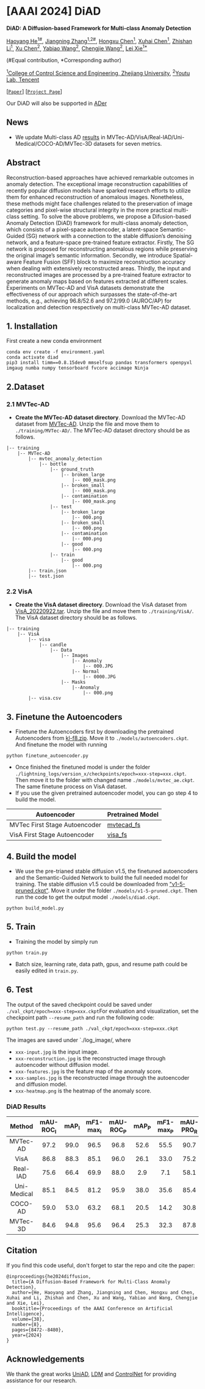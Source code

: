 # [AAAI 2024] DiAD
**DiAD: A Diffusion-based Framework for Multi-class Anomaly Detection**


[Haoyang He<sup>1#</sup>](https://scholar.google.com/citations?hl=zh-CN&user=8NfQv1sAAAAJ),
[Jiangning Zhang<sup>1,2#</sup>](https://zhangzjn.github.io),
[Hongxu Chen<sup>1</sup>](https://scholar.google.com/citations?hl=zh-CN&user=uFT3YfMAAAAJ),
[Xuhai Chen<sup>1</sup>](https://scholar.google.com/citations?hl=zh-CN&user=LU4etJ0AAAAJ),
[Zhishan Li<sup>1</sup>](https://scholar.google.com/citations?hl=zh-CN&user=9g-IRLsAAAAJ),
[Xu Chen<sup>2</sup>](https://scholar.google.com/citations?hl=zh-CN&user=1621dVIAAAAJ),
[Yabiao Wang<sup>2</sup>](https://scholar.google.com/citations?hl=zh-CN&user=xiK4nFUAAAAJ),
[Chengjie Wang<sup>2</sup>](https://scholar.google.com/citations?hl=zh-CN&user=fqte5H4AAAAJ),
[Lei Xie<sup>1*</sup>](https://scholar.google.com/citations?hl=zh-CN&user=7ZZ_-m0AAAAJ)

(#Equal contribution, *Corresponding author)

[<sup>1</sup>College of Control Science and Engineering, Zhejiang University](http://www.cse.zju.edu.cn/), 
[<sup>2</sup>Youtu Lab, Tencent](https://open.youtu.qq.com/#/open)

[[`Paper`](https://arxiv.org/abs/2312.06607)] 
[[`Project Page`](https://lewandofskee.github.io/projects/diad/)]

Our DiAD will also be supported in [ADer](https://github.com/zhangzjn/ADer)

## News
- We update Multi-class AD [results](#DiAD-Results) in MVTec-AD/VisA/Real-IAD/Uni-Medical/COCO-AD/MVTec-3D datasets for seven metrics.


## Abstract
Reconstruction-based approaches have achieved remarkable outcomes in anomaly detection. The exceptional image reconstruction capabilities of recently popular diffusion models have sparked research efforts to utilize them for enhanced reconstruction of anomalous images. Nonetheless, these methods might face challenges related to the preservation of image categories and pixel-wise structural integrity in the more practical multi-class setting. To solve the above problems, we propose a Difusion-based Anomaly Detection (DiAD) framework for multi-class anomaly detection, which consists of a pixel-space autoencoder, a latent-space Semantic-Guided (SG) network with a connection to the stable diffusion’s denoising network, and a feature-space pre-trained feature extractor. Firstly, The SG network is proposed for reconstructing anomalous regions while preserving the original image’s semantic information. Secondly, we introduce Spatial-aware Feature Fusion (SFF) block to maximize reconstruction accuracy when dealing with extensively reconstructed areas. Thirdly, the input and reconstructed images are processed by a pre-trained feature extractor to generate anomaly maps based on features extracted at different scales. Experiments on MVTec-AD and VisA datasets demonstrate the effectiveness of our approach which surpasses the state-of-the-art methods, e.g., achieving 96.8/52.6 and 97.2/99.0 (AUROC/AP) for localization and detection respectively on multi-class MVTec-AD dataset.
## 1. Installation

First create a new conda environment

    conda env create -f environment.yaml
    conda activate diad
    pip3 install timm==0.8.15dev0 mmselfsup pandas transformers openpyxl imgaug numba numpy tensorboard fvcore accimage Ninja
## 2.Dataset
### 2.1 MVTec-AD
- **Create the MVTec-AD dataset directory**. Download the MVTec-AD dataset from [MVTec-AD](https://www.mvtec.com/company/research/datasets/mvtec-ad). Unzip the file and move them to `./training/MVTec-AD/`. The MVTec-AD dataset directory should be as follows. 

```
|-- training
    |-- MVTec-AD
        |-- mvtec_anomaly_detection
            |-- bottle
                |-- ground_truth
                    |-- broken_large
                        |-- 000_mask.png
                    |-- broken_small
                        |-- 000_mask.png
                    |-- contamination
                        |-- 000_mask.png
                |-- test
                    |-- broken_large
                        |-- 000.png
                    |-- broken_small
                        |-- 000.png
                    |-- contamination
                        |-- 000.png
                    |-- good
                        |-- 000.png
                |-- train
                    |-- good
                        |-- 000.png
        |-- train.json
        |-- test.json
```

### 2.2 VisA
- **Create the VisA dataset directory**. Download the VisA dataset from [VisA_20220922.tar](https://amazon-visual-anomaly.s3.us-west-2.amazonaws.com/VisA_20220922.tar). Unzip the file and move them to `./training/VisA/`. The VisA dataset directory should be as follows. 

```
|-- training
    |-- VisA
        |-- visa
            |-- candle
                |-- Data
                    |-- Images
                        |-- Anomaly
                            |-- 000.JPG
                        |-- Normal
                            |-- 0000.JPG
                    |-- Masks
                        |--Anomaly 
                            |-- 000.png        
        |-- visa.csv
```

## 3. Finetune the Autoencoders
- Finetune the Autoencoders first by downloading the pretrained Autoencoders from [kl-f8.zip](https://ommer-lab.com/files/latent-diffusion/kl-f8.zip). Move it to `./models/autoencoders.ckpt`.
And finetune the model with running


`python finetune_autoencoder.py`

- Once finished the finetuned model is under the folder `./lightning_logs/version_x/checkpoints/epoch=xxx-step=xxx.ckpt`.
Then move it to the folder with changed name `./models/mvtec_ae.ckpt`. The same finetune process on VisA dataset.
- If you use the given pretrained autoencoder model, you can go step 4 to build the model.

| Autoencoder        | Pretrained Model                                                                                 |
|--------------------|--------------------------------------------------------------------------------------------------|
| MVTec First Stage Autoencoder | [mvtecad_fs](https://drive.google.com/file/d/1vDfywjGqoWRHMxj-5fifujK29_XyHuCQ/view?usp=sharing) |
| VisA First Stage Autoencoder  | [visa_fs](https://drive.google.com/file/d/1zycpAbWwIVodwTo0Bh1oK8xKliuTT3ul/view?usp=sharing)    |

## 4. Build the model
- We use the pre-trianed stable diffusion v1.5, the finetuned autoencoders and the Semantic-Guided Network to build the full needed model for training.
The stable diffusion v1.5 could be downloaded from ["v1-5-pruned.ckpt"](https://huggingface.co/runwayml/stable-diffusion-v1-5/tree/main). Move it under the folder `./models/v1-5-pruned.ckpt`. 
Then run the code to get the output model `./models/diad.ckpt`.

`python build_model.py`


## 5. Train
- Training the model by simply run

`python train.py`
- Batch size, learning rate, data path, gpus, and resume path could be easily edited in `train.py`.


## 6. Test
The output of the saved checkpoint could be saved under `./val_ckpt/epoch=xxx-step=xxx.ckpt`For evaluation and visualization, set the checkpoint path `--resume_path` and run the following code:

`python test.py --resume_path ./val_ckpt/epoch=xxx-step=xxx.ckpt`

The images are saved under `./log_image/, where
- `xxx-input.jpg` is the input image.
- `xxx-reconstruction.jpg` is the reconstructed image through autoencoder without diffusion model.
- `xxx-features.jpg` is the feature map of the anomaly score.
- `xxx-samples.jpg` is the reconstructed image through the autoencoder and diffusion model.
- `xxx-heatmap.png` is the heatmap of the anomaly score.

### DiAD Results
|   Method    | mAU-ROC<sub>I</sub> | mAP<sub>I</sub> | m*F*1-max<sub>I</sub> | mAU-ROC<sub>P</sub> | mAP<sub>P</sub> | m*F*1-max<sub>P</sub> | mAU-PRO<sub>R</sub> |
|:-----------:|:-------------------:|:---------------:|:---------------------:|:-------------------:|:---------------:|:---------------------:|:-------------------:|
|  MVTec-AD   |        97.2         |      99.0       |         96.5          |        96.8 | 52.6 | 55.5          |        90.7         |
|    VisA     |        86.8 | 88.3 | 85.1          |       96.0 | 26.1 | 33.0          |        75.2         |
|  Real-IAD   |        75.6 | 66.4 | 69.9          |        88.0 | 2.9 | 7.1          |        58.1         |
| Uni-Medical |        85.1 | 84.5 | 81.2          |        95.9 | 38.0 | 35.6          |        85.4         |
|   COCO-AD   |        59.0 | 53.0 | 63.2          |        68.1 | 20.5 | 14.2          |        30.8         |
|  MVTec-3D   |        84.6 | 94.8 | 95.6          |        96.4 | 25.3 | 32.3          |        87.8         |


## Citation
If you find this code useful, don't forget to star the repo and cite the paper:
```
@inproceedings{he2024diffusion,
  title={A Diffusion-Based Framework for Multi-Class Anomaly Detection},
  author={He, Haoyang and Zhang, Jiangning and Chen, Hongxu and Chen, Xuhai and Li, Zhishan and Chen, Xu and Wang, Yabiao and Wang, Chengjie and Xie, Lei},
  booktitle={Proceedings of the AAAI Conference on Artificial Intelligence},
  volume={38},
  number={8},
  pages={8472--8480},
  year={2024}
}
```
## Acknowledgements
We thank the great works [UniAD](https://github.com/zhiyuanyou/UniAD), [LDM](https://github.com/CompVis/latent-diffusion) and [ControlNet](https://github.com/lllyasviel/ControlNet) for providing assistance for our research.
